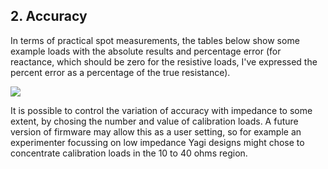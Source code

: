 ## 2. Accuracy
In terms of practical spot measurements, the tables below show some example loads with the absolute results and percentage error (for reactance, which should be zero for the resistive loads, I've expressed the percent error as a percentage of the true resistance).

![](https://g1ojs.github.io/G1OJS-MR300-SARK100-Firmware/assets/img/Spot%20Accuracy%20Table.PNG)

It is possible to control the variation of accuracy with impedance to some extent, by chosing the number and value of calibration loads. A future version of firmware may allow this as a user setting, so for example an experimenter focussing on low impedance Yagi designs might chose to concentrate calibration loads in the 10 to 40 ohms region.
